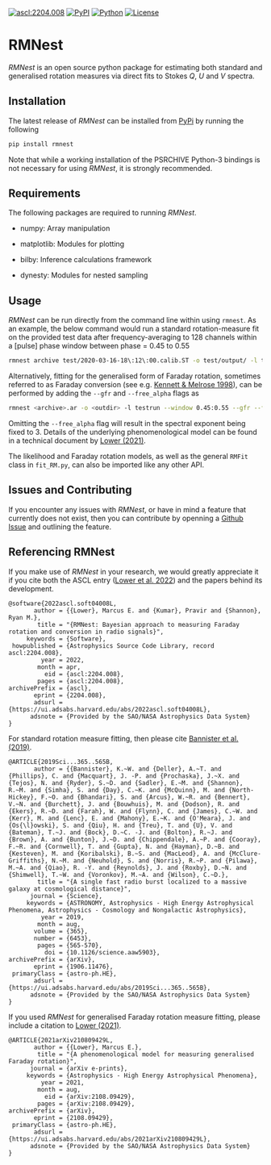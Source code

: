 <a href="https://ascl.net/2204.008"><img src="https://img.shields.io/badge/ascl-2204.008-blue.svg?colorB=262255" alt="ascl:2204.008" /></a>
[![PyPI](https://img.shields.io/pypi/v/rmnest.svg?label=PyPI)](https://pypi.python.org/pypi/rmnest)
[![Python](https://img.shields.io/pypi/pyversions/rmnest.svg?label=Python)](https://pypi.python.org/pypi/rmnest)
[![License](https://img.shields.io/pypi/l/rmnest.svg?colorB=purple&label=License)](https://github.com/mlower/rmnest/blob/main/LICENSE)

# RMNest

*RMNest* is an open source python package for estimating both standard and generalised
rotation measures via direct fits to Stokes *Q*, *U* and *V* spectra.

## Installation

The latest release of *RMNest* can be installed from [PyPi](https://pypi.python.org/pypi/rmnest) by running
the following

```bash
pip install rmnest
```

Note that while a working installation of the PSRCHIVE Python-3 bindings is
not necessary for using *RMNest*, it is strongly recommended.

## Requirements

The following packages are required to running *RMNest*.

- numpy: Array manipulation

- matplotlib: Modules for plotting

- bilby: Inference calculations framework

- dynesty: Modules for nested sampling

## Usage

*RMNest* can be run directly from the command line within using `rmnest`.
As an example, the below command would run a standard rotation-measure fit on the provided test data after frequency-averaging to 128 channels
within a [pulse] phase window between phase = 0.45 to 0.55

```bash
rmnest archive test/2020-03-16-18\:12\:00.calib.ST -o test/output/ -l testrun --window 0.45:0.55 -f 128
```

Alternatively, fitting for the generalised form of Faraday rotation, sometimes referred to as Faraday conversion
(see e.g. [Kennett & Melrose 1998](https://ui.adsabs.harvard.edu/abs/1998PASA...15..211K/abstract)), can be performed
by adding the ``--gfr`` and ``--free_alpha`` flags as

```bash
rmnest <archive>.ar -o <outdir> -l testrun --window 0.45:0.55 --gfr --free_alpha
```

Omitting the `--free_alpha` flag will result in the spectral exponent being fixed to 3. Details of the underlying phenomenological model can be
found in a technical document by [Lower (2021)](https://ui.adsabs.harvard.edu/abs/2021arXiv210809429L).

The likelihood and Faraday rotation models, as well as the general `RMFit` class in `fit_RM.py`, can also be imported like any other API.

## Issues and Contributing

If you encounter any issues with *RMNest*, or have in mind a feature that
currently does not exist, then you can contribute by openning a
[Github Issue](https://github.com/mlower/rmnest/issues) and outlining the feature.

## Referencing RMNest

If you make use of *RMNest* in your research, we would greatly appreciate it if you
cite both the ASCL entry ([Lower et al. 2022](https://ui.adsabs.harvard.edu/abs/2022ascl.soft04008L))
and the papers behind its development.

```
@software{2022ascl.soft04008L,
       author = {{Lower}, Marcus E. and {Kumar}, Pravir and {Shannon}, Ryan M.},
        title = "{RMNest: Bayesian approach to measuring Faraday rotation and conversion in radio signals}",
     keywords = {Software},
 howpublished = {Astrophysics Source Code Library, record ascl:2204.008},
         year = 2022,
        month = apr,
          eid = {ascl:2204.008},
        pages = {ascl:2204.008},
archivePrefix = {ascl},
       eprint = {2204.008},
       adsurl = {https://ui.adsabs.harvard.edu/abs/2022ascl.soft04008L},
      adsnote = {Provided by the SAO/NASA Astrophysics Data System}
}
```

For standard rotation measure fitting, then
please cite [Bannister et al. (2019)](https://ui.adsabs.harvard.edu/abs/2019Sci...365..565B).

```
@ARTICLE{2019Sci...365..565B,
       author = {{Bannister}, K.~W. and {Deller}, A.~T. and {Phillips}, C. and {Macquart}, J. -P. and {Prochaska}, J.~X. and {Tejos}, N. and {Ryder}, S.~D. and {Sadler}, E.~M. and {Shannon}, R.~M. and {Simha}, S. and {Day}, C.~K. and {McQuinn}, M. and {North-Hickey}, F.~O. and {Bhandari}, S. and {Arcus}, W.~R. and {Bennert}, V.~N. and {Burchett}, J. and {Bouwhuis}, M. and {Dodson}, R. and {Ekers}, R.~D. and {Farah}, W. and {Flynn}, C. and {James}, C.~W. and {Kerr}, M. and {Lenc}, E. and {Mahony}, E.~K. and {O'Meara}, J. and {Os{\l}owski}, S. and {Qiu}, H. and {Treu}, T. and {U}, V. and {Bateman}, T.~J. and {Bock}, D.~C. -J. and {Bolton}, R.~J. and {Brown}, A. and {Bunton}, J.~D. and {Chippendale}, A.~P. and {Cooray}, F.~R. and {Cornwell}, T. and {Gupta}, N. and {Hayman}, D.~B. and {Kesteven}, M. and {Koribalski}, B.~S. and {MacLeod}, A. and {McClure-Griffiths}, N.~M. and {Neuhold}, S. and {Norris}, R.~P. and {Pilawa}, M.~A. and {Qiao}, R. -Y. and {Reynolds}, J. and {Roxby}, D.~N. and {Shimwell}, T.~W. and {Voronkov}, M.~A. and {Wilson}, C.~D.},
        title = "{A single fast radio burst localized to a massive galaxy at cosmological distance}",
      journal = {Science},
     keywords = {ASTRONOMY, Astrophysics - High Energy Astrophysical Phenomena, Astrophysics - Cosmology and Nongalactic Astrophysics},
         year = 2019,
        month = aug,
       volume = {365},
       number = {6453},
        pages = {565-570},
          doi = {10.1126/science.aaw5903},
archivePrefix = {arXiv},
       eprint = {1906.11476},
 primaryClass = {astro-ph.HE},
       adsurl = {https://ui.adsabs.harvard.edu/abs/2019Sci...365..565B},
      adsnote = {Provided by the SAO/NASA Astrophysics Data System}
}
```

If you used *RMNest* for generalised Faraday rotation measure fitting, please include
a citation to [Lower (2021)](https://ui.adsabs.harvard.edu/abs/2021arXiv210809429L).

```
@ARTICLE{2021arXiv210809429L,
       author = {{Lower}, Marcus E.},
        title = "{A phenomenological model for measuring generalised Faraday rotation}",
      journal = {arXiv e-prints},
     keywords = {Astrophysics - High Energy Astrophysical Phenomena},
         year = 2021,
        month = aug,
          eid = {arXiv:2108.09429},
        pages = {arXiv:2108.09429},
archivePrefix = {arXiv},
       eprint = {2108.09429},
 primaryClass = {astro-ph.HE},
       adsurl = {https://ui.adsabs.harvard.edu/abs/2021arXiv210809429L},
      adsnote = {Provided by the SAO/NASA Astrophysics Data System}
}
```
